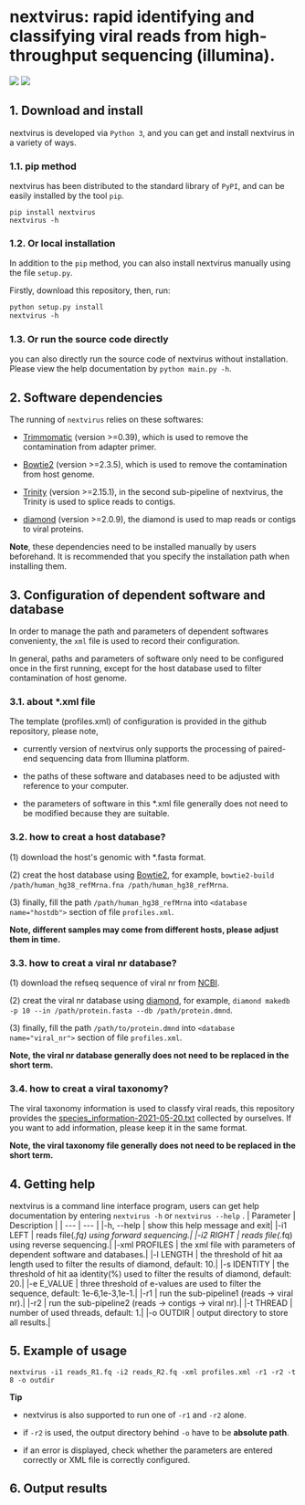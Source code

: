 # nextvirus: rapid identifying and classifying viral reads from high-throughput sequencing (illumina).

![](https://img.shields.io/badge/System-Linux/MacOS-green.svg)
![](https://img.shields.io/pypi/wheel/virusrecom)


## 1. Download and install

nextvirus is developed via ```Python 3```, and you can get and install nextvirus in a variety of ways.

### 1.1. pip method

nextvirus has been distributed to the standard library of ```PyPI```, and can be easily installed by the tool ```pip```.

```
pip install nextvirus
nextvirus -h
```

### 1.2. Or local installation

In addition to the  ```pip``` method, you can also install nextvirus manually using the file ```setup.py```. 

Firstly, download this repository, then, run:
```xml
python setup.py install
nextvirus -h
```

### 1.3. Or run the source code directly

you can also directly run the source code of nextvirus without installation. Please view the help documentation by ```python main.py -h```.


## 2. Software dependencies

The running of ```nextvirus``` relies on these softwares:

+  [Trimmomatic](http://www.usadellab.org/cms/?page=trimmomatic) (version >=0.39), which is used to remove the contamination from adapter primer.

+  [Bowtie2](http://bowtie-bio.sourceforge.net/bowtie2/index.shtml) (version >=2.3.5), which is used to remove the contamination from host genome.

+  [Trinity](https://github.com/trinityrnaseq/trinityrnaseq) (version >=2.15.1), in the second sub-pipeline of nextvirus, the Trinity is used to splice reads to contigs.

+  [diamond](https://github.com/bbuchfink/diamond) (version >=2.0.9), the diamond is used to map reads or contigs to viral proteins.

<b>Note</b>, these dependencies need to be installed manually by users beforehand. It is recommended that you specify the installation path when installing them.


## 3. Configuration of dependent software and database
In order to manage the path and parameters of dependent softwares convenienty, the ```xml``` file is used to record their configuration. 

In general, paths and parameters of software only need to be configured once in the first running, except for the host database used to filter contamination of host genome.

### 3.1. about *.xml file
The template (profiles.xml) of configuration is provided in the github repository, please note,

+ currently version of nextvirus only supports the processing of paired-end sequencing data from Illumina platform.
  
+ the paths of these software and databases need to be adjusted with reference to your computer. 
  
+ the parameters of software in this *.xml file generally does not need to be modified because they are suitable.


### 3.2. how to creat a host database?
(1) download the host's genomic with *.fasta format.

(2) creat the host database using [Bowtie2](http://bowtie-bio.sourceforge.net/bowtie2/index.shtml), for example,
 ```bowtie2-build /path/human_hg38_refMrna.fna /path/human_hg38_refMrna```.

(3) finally, fill the path ```/path/human_hg38_refMrna```  into ```<database name="hostdb">``` section of file ```profiles.xml```. 

<b>Note, different samples may come from different hosts, please adjust them in time.</b>

### 3.3. how to creat a viral nr database?
(1) download the refseq sequence of viral nr from [NCBI](https://ftp.ncbi.nlm.nih.gov/refseq/release/viral/).

(2) creat the viral nr database using [diamond](https://github.com/bbuchfink/diamond), for example, 
```diamond makedb -p 10 --in /path/protein.fasta --db /path/protein.dmnd```. 

(3) finally, fill the path ```/path/to/protein.dmnd```  into ```<database name="viral_nr">``` section of file ```profiles.xml```. 

<b>Note, the viral nr database generally does not need to be replaced in the short term.</b>

### 3.4. how to creat a viral taxonomy?
The viral taxonomy information is used to classfy viral reads, this repository provides the [species_information-2021-05-20.txt]() collected by ourselves. If you want to add information, please keep it in the same format.

<b>Note, the viral taxonomy file generally does not need to be replaced in the short term.</b>


## 4. Getting help
nextvirus is a command line interface program, users can get help documentation by entering ```nextvirus -h```  or ```nextvirus --help``` .
| Parameter | Description |
| --- | --- |
|-h, --help | show this help message and exit|
|-i1 LEFT | reads file(*.fq) using forward sequencing.|
|-i2 RIGHT | reads file(*.fq) using reverse sequencing.|
|-xml PROFILES | the xml file with parameters of dependent software and databases.|
|-l LENGTH | the threshold of hit aa length used to filter the results of diamond, default: 10.|
|-s IDENTITY | the threshold of hit aa identity(%) used to filter the results of diamond, default: 20.|
|-e E_VALUE | three threshold of e-values are used to filter the sequence, default: 1e-6,1e-3,1e-1.|
|-r1 | run the sub-pipeline1 (reads → viral nr).|
|-r2 | run the sub-pipeline2 (reads → contigs → viral nr).|
|-t THREAD | number of used threads, default: 1.|
|-o OUTDIR | output directory to store all results.|


## 5. Example of usage

```
nextvirus -i1 reads_R1.fq -i2 reads_R2.fq -xml profiles.xml -r1 -r2 -t 8 -o outdir
```

<b> Tip </b>
+ nextvirus is also supported to run one of ```-r1``` and ```-r2``` alone.

+ if ```-r2``` is used, the output directory behind ```-o``` have to be <b>absolute path</b>.

+ if an error is displayed, check whether the parameters are entered correctly or XML file is correctly configured.


## 6. Output results




